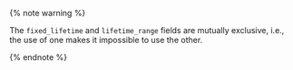{% note warning %}

The `fixed_lifetime` and `lifetime_range` fields are mutually exclusive, i.e., the use of one makes it impossible to use the other.

{% endnote %}
